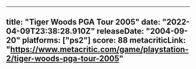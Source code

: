 
---
title: "Tiger Woods PGA Tour 2005"
date: "2022-04-09T23:38:28.910Z"
releaseDate: "2004-09-20"
platforms: ["ps2"]
score: 88
metacriticLink: "https://www.metacritic.com/game/playstation-2/tiger-woods-pga-tour-2005"
---
